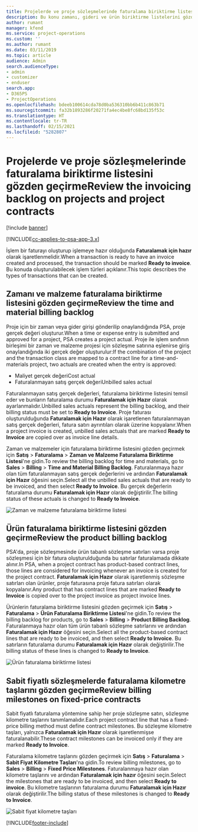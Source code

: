 ```yaml
---
title: Projelerde ve proje sözleşmelerinde faturalama biriktirme listesini gözden geçirme
description: Bu konu zamanı, gideri ve ürün biriktirme listelerini gözden geçirme ve bunları faturalama için hazır olarak işaretleme hakkında bilgi sağlar.
author: rumant
manager: kfend
ms.service: project-operations
ms.custom: ''
ms.author: rumant
ms.date: 03/11/2019
ms.topic: article
audience: Admin
search.audienceType:
- admin
- customizer
- enduser
search.app:
- D365PS
- ProjectOperations
ms.openlocfilehash: bdeeb100614cda78d0ba536310bb6b411c863b71
ms.sourcegitcommit: fa32b1893286f20271fa4ec4be8fc68bd135f53c
ms.translationtype: HT
ms.contentlocale: tr-TR
ms.lasthandoff: 02/15/2021
ms.locfileid: "5282807"
---
```

# <a name="review-the-invoicing-backlog-on-projects-and-project-contracts"></a><span data-ttu-id="20e9b-103">Projelerde ve proje sözleşmelerinde faturalama biriktirme listesini gözden geçirme</span><span class="sxs-lookup"><span data-stu-id="20e9b-103">Review the invoicing backlog on projects and project contracts</span></span>

[!include [banner](../includes/psa-now-project-operations.md)]

[!INCLUDE[cc-applies-to-psa-app-3.x](../includes/cc-applies-to-psa-app-3x.md)]

<span data-ttu-id="20e9b-104">İşlem bir faturayı oluşturup işlemeye hazır olduğunda **Faturalamak için hazır** olarak işaretlenmelidir.</span><span class="sxs-lookup"><span data-stu-id="20e9b-104">When a transaction is ready to have an invoice created and processed, the transaction should be marked **Ready to invoice**.</span></span> <span data-ttu-id="20e9b-105">Bu konuda oluşturulabilecek işlem türleri açıklanır.</span><span class="sxs-lookup"><span data-stu-id="20e9b-105">This topic describes the types of transactions that can be created.</span></span>

## <a name="review-the-time-and-material-billing-backlog"></a><span data-ttu-id="20e9b-106">Zamanı ve malzeme faturalama biriktirme listesini gözden geçirme</span><span class="sxs-lookup"><span data-stu-id="20e9b-106">Review the time and material billing backlog</span></span>

<span data-ttu-id="20e9b-107">Proje için bir zaman veya gider girişi gönderilip onaylandığında PSA, proje gerçek değeri oluşturur.</span><span class="sxs-lookup"><span data-stu-id="20e9b-107">When a time or expense entry is submitted and approved for a project, PSA creates a project actual.</span></span> <span data-ttu-id="20e9b-108">Proje ile işlem sınıfının birleşimi bir zaman ve malzeme projesi için sözleşme satırına eşlenirse giriş onaylandığında iki gerçek değer oluşturulur:</span><span class="sxs-lookup"><span data-stu-id="20e9b-108">If the combination of the project and the transaction class are mapped to a contract line for a time-and-materials project, two actuals are created when the entry is approved:</span></span>

- <span data-ttu-id="20e9b-109">Maliyet gerçek değeri</span><span class="sxs-lookup"><span data-stu-id="20e9b-109">Cost actual</span></span> 
- <span data-ttu-id="20e9b-110">Faturalanmayan satış gerçek değeri</span><span class="sxs-lookup"><span data-stu-id="20e9b-110">Unbilled sales actual</span></span>

<span data-ttu-id="20e9b-111">Faturalanmayan satış gerçek değerleri, faturalama biriktirme listesini temsil eder ve bunların faturalama durumu **Faturalamak için Hazır** olarak ayarlanmalıdır.</span><span class="sxs-lookup"><span data-stu-id="20e9b-111">Unbilled sales actuals represent the billing backlog, and their billing status must be set to **Ready to Invoice**.</span></span> <span data-ttu-id="20e9b-112">Proje faturası oluşturulduğunda **Faturalamak için Hazır** olarak işaretlenen faturalanmayan satış gerçek değerleri, fatura satırı ayrıntıları olarak üzerine kopyalanır.</span><span class="sxs-lookup"><span data-stu-id="20e9b-112">When a project invoice is created, unbilled sales actuals that are marked **Ready to Invoice** are copied over as invoice line details.</span></span>

<span data-ttu-id="20e9b-113">Zaman ve malzemeler için faturalama biriktirme listesini gözden geçirmek için **Satış** \> **Faturalama** \> **Zaman ve Malzeme Faturalama Biriktirme Listesi**'ne gidin.</span><span class="sxs-lookup"><span data-stu-id="20e9b-113">To review the billing backlog for time and materials, go to **Sales** \> **Billing** \> **Time and Material Billing Backlog**.</span></span> <span data-ttu-id="20e9b-114">Faturalanmaya hazır olan tüm faturalanmayan satış gerçek değerlerini ve ardından **Faturalamak için Hazır** öğesini seçin.</span><span class="sxs-lookup"><span data-stu-id="20e9b-114">Select all the unbilled sales actuals that are ready to be invoiced, and then select **Ready to Invoice**.</span></span> <span data-ttu-id="20e9b-115">Bu gerçek değerlerin faturalama durumu **Faturalamak için Hazır** olarak değiştirilir.</span><span class="sxs-lookup"><span data-stu-id="20e9b-115">The billing status of these actuals is changed to **Ready to Invoice**.</span></span>

![Zaman ve malzeme faturalama biriktirme listesi](media/TMBacklog.png)

## <a name="review-the-product-billing-backlog"></a><span data-ttu-id="20e9b-117">Ürün faturalama biriktirme listesini gözden geçirme</span><span class="sxs-lookup"><span data-stu-id="20e9b-117">Review the product billing backlog</span></span>

<span data-ttu-id="20e9b-118">PSA'da, proje sözleşmesinde ürün tabanlı sözleşme satırları varsa proje sözleşmesi için bir fatura oluşturulduğunda bu satırlar faturalamada dikkate alınır.</span><span class="sxs-lookup"><span data-stu-id="20e9b-118">In PSA, when a project contract has product-based contract lines, those lines are considered for invoicing whenever an invoice is created for the project contract.</span></span> <span data-ttu-id="20e9b-119">**Faturalamak için Hazır** olarak işaretlenmiş sözleşme satırları olan ürünler, proje faturasına proje fatura satırları olarak kopyalanır.</span><span class="sxs-lookup"><span data-stu-id="20e9b-119">Any product that has contract lines that are marked **Ready to Invoice** is copied over to the project invoice as project invoice lines.</span></span>

<span data-ttu-id="20e9b-120">Ürünlerin faturalama biriktirme listesini gözden geçirmek için **Satış** \> **Faturalama** \> **Ürün Faturalama Biriktirme Listesi**'ne gidin.</span><span class="sxs-lookup"><span data-stu-id="20e9b-120">To review the billing backlog for products, go to **Sales** \> **Billing** \> **Product Billing Backlog**.</span></span> <span data-ttu-id="20e9b-121">Faturalanmaya hazır olan tüm ürün tabanlı sözleşme satırlarını ve ardından **Faturalamak için Hazır** öğesini seçin.</span><span class="sxs-lookup"><span data-stu-id="20e9b-121">Select all the product-based contract lines that are ready to be invoiced, and then select **Ready to Invoice**.</span></span> <span data-ttu-id="20e9b-122">Bu satırların faturalama durumu **Faturalamak için Hazır** olarak değiştirilir.</span><span class="sxs-lookup"><span data-stu-id="20e9b-122">The billing status of these lines is changed to **Ready to Invoice**.</span></span>

![Ürün faturalama biriktirme listesi](media/ProductBacklog.png)

## <a name="review-billing-milestones-on-fixed-price-contracts"></a><span data-ttu-id="20e9b-124">Sabit fiyatlı sözleşmelerde faturalama kilometre taşlarını gözden geçirme</span><span class="sxs-lookup"><span data-stu-id="20e9b-124">Review billing milestones on fixed-price contracts</span></span>

<span data-ttu-id="20e9b-125">Sabit fiyatlı faturalama yöntemine sahip her proje sözleşme satırı, sözleşme kilometre taşlarını tanımlamalıdır.</span><span class="sxs-lookup"><span data-stu-id="20e9b-125">Each project contract line that has a fixed-price billing method must define contract milestones.</span></span> <span data-ttu-id="20e9b-126">Bu sözleşme kilometre taşları, yalnızca **Faturalamak için Hazır** olarak işaretlenmişse faturalanabilir.</span><span class="sxs-lookup"><span data-stu-id="20e9b-126">These contract milestones can be invoiced only if they are marked **Ready to Invoice**.</span></span> 

<span data-ttu-id="20e9b-127">Faturalama kilometre taşlarını gözden geçirmek için **Satış** \> **Faturalama** \> **Sabit Fiyat Kilometre Taşları**'na gidin.</span><span class="sxs-lookup"><span data-stu-id="20e9b-127">To review billing milestones, go to **Sales** \> **Billing** \> **Fixed Price Milestones**.</span></span> <span data-ttu-id="20e9b-128">Faturalanmaya hazır olan kilometre taşlarını ve ardından **Faturalamak için hazır** öğesini seçin.</span><span class="sxs-lookup"><span data-stu-id="20e9b-128">Select the milestones that are ready to be invoiced, and then select **Ready to invoice**.</span></span> <span data-ttu-id="20e9b-129">Bu kilometre taşlarının faturalama durumu **Faturalamak için Hazır** olarak değiştirilir.</span><span class="sxs-lookup"><span data-stu-id="20e9b-129">The billing status of these milestones is changed to **Ready to Invoice**.</span></span>

![Sabit fiyat kilometre taşları](media/FPBacklog.png)


[!INCLUDE[footer-include](../includes/footer-banner.md)]